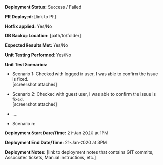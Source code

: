 **Deployment Status:** Success / Failed 

**PR Deployed:** [link to PR] 

**Hotfix applied:** Yes/No 

**DB Backup Location:** [path/to/folder] 

**Expected Results Met:** Yes/No 

**Unit Testing Performed:** Yes/No 

**Unit Test Scenarios:** 
- Scenario 1: Checked with logged in user, I was able to confirm the issue is fixed.  
[screenshot attached] 

- Scenario 2: Checked with guest user, I was able to confirm the issue is fixed.  
[screenshot attached] 
- .... 
- Scenario n: 

**Deployment Start Date/Time:** 21-Jan-2020 at 1PM 

**Deployment End Date/Time:** 21-Jan-2020 at 3PM 

**Deployment Notes:** [link to deployment notes that contains GIT commits, Associated tickets, Manual instructions, etc.]  
